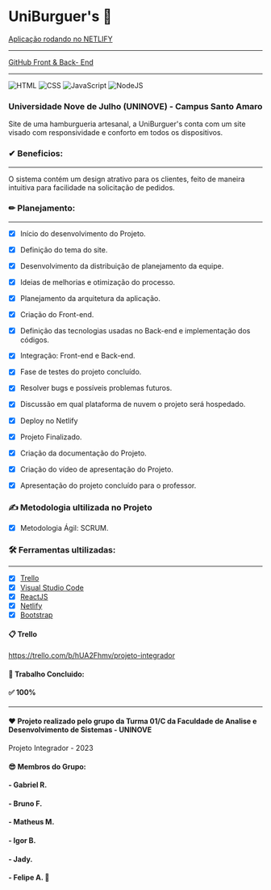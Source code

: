 # UniBurguer's 🍔

[Aplicação rodando no NETLIFY](https://uniburguersv1.netlify.app/index.html)
____________________

[GitHub Front & Back- End](https://github.com/mathxusohai/UniBurguers.git)
_______
![HTML](https://img.shields.io/badge/HTML5-E34F26?style=flat-square&logo=html5&logoColor=white)
![CSS](https://img.shields.io/badge/CSS-1572B6?&style=flat-square&logo=css3&logoColor=white)
![JavaScript](https://img.shields.io/badge/JavaScript-323330?style=flat-square&logo=javascript&logoColor=F7DF1E)
![NodeJS](https://img.shields.io/badge/Node.js-43853D?style=flat-square&logo=node.js&logoColor=white)


### Universidade Nove de Julho (UNINOVE) - Campus Santo Amaro

Site de uma hamburgueria artesanal, a UniBurguer's conta com um site visado com responsividade e conforto em todos os dispositivos. 

### ✔ Beneficios:
____________________

O sistema contém um design atrativo para os clientes, feito de maneira intuitiva para facilidade na solicitação de pedidos.

### ✏ Planejamento:
____________________

- [x] Início do desenvolvimento do Projeto. 
- [x] Definição do tema do site.
- [x] Desenvolvimento da distribuição de planejamento da equipe. 
- [x] Ideias de melhorias e otimização do processo.
- [x] Planejamento da arquitetura da aplicação.
- [x] Criação do Front-end.
- [x] Definição das tecnologias usadas no Back-end e implementação dos códigos.
- [x] Integração: Front-end e Back-end.
- [x] Fase de testes do projeto concluído. 
- [x] Resolver bugs e possíveis problemas futuros.
- [x] Discussão em qual plataforma de nuvem o projeto será hospedado.
- [x] Deploy no Netlify 
- [x] Projeto Finalizado.
- [x] Criação da documentação do Projeto.
- [x] Criação do vídeo de apresentação do Projeto.
- [x] Apresentação do projeto concluído para o professor.



### ✍ Metodologia ultilizada no Projeto
- [x] Metodologia Ágil: SCRUM.


### 🛠 Ferramentas ultilizadas:
____________________

- [x] [Trello](https://trello.com/)
- [x] [Visual Studio Code](https://code.visualstudio.com/)
- [x] [ReactJS](https://reactjs.org/)
- [x] [Netlify](https://www.apachefriends.org/pt_br/dowload.html)
- [x] [Bootstrap](https://getbootstrap.com/) 

#### 📋 Trello
https://trello.com/b/hUA2Fhmv/projeto-integrador





















#### 📑 Trabalho Concluido: 
#### ✅ 100% 

______________________________________

#### ❤ Projeto realizado pelo grupo da Turma 01/C da Faculdade de Analise e Desenvolvimento de Sistemas - UNINOVE
Projeto Integrador - 2023

#### 😎 Membros do Grupo:
#### - Gabriel R.
#### - Bruno F.
#### - Matheus M.
#### - Igor B.
#### - Jady.
#### - Felipe A. 🐶






